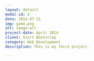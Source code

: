 ```yaml
---
layout: default
modal-id: 2
date: 2014-07-15
img: game.png
alt: image-alt
project-date: April 2014
client: Start Bootstrap
category: Web Development
description: This is my third project.

---
```

